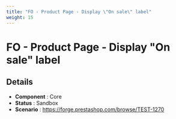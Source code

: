 ```yaml
---
title: "FO - Product Page - Display \"On sale\" label"
weight: 15
---
```


# FO - Product Page - Display \"On sale\" label
## Details
* **Component** : Core
* **Status** : Sandbox
* **Scenario** : https://forge.prestashop.com/browse/TEST-1270

